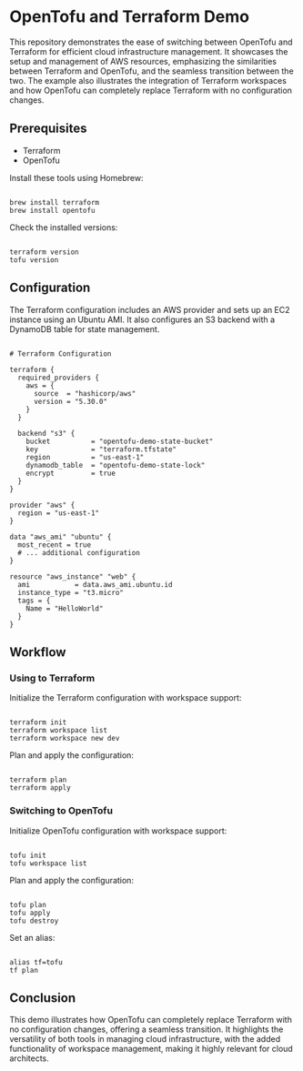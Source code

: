 # OpenTofu and Terraform Demo

This repository demonstrates the ease of switching between OpenTofu and Terraform for efficient cloud infrastructure management. It showcases the setup and management of AWS resources, emphasizing the similarities between Terraform and OpenTofu, and the seamless transition between the two. The example also illustrates the integration of Terraform workspaces and how OpenTofu can completely replace Terraform with no configuration changes.

## Prerequisites

- Terraform
- OpenTofu

Install these tools using Homebrew:

```

brew install terraform
brew install opentofu

```

Check the installed versions:

```

terraform version
tofu version

```

## Configuration

The Terraform configuration includes an AWS provider and sets up an EC2 instance using an Ubuntu AMI. It also configures an S3 backend with a DynamoDB table for state management.

```

# Terraform Configuration

terraform {
  required_providers {
    aws = {
      source  = "hashicorp/aws"
      version = "5.30.0"
    }
  }

  backend "s3" {
    bucket          = "opentofu-demo-state-bucket"
    key             = "terraform.tfstate"
    region          = "us-east-1"
    dynamodb_table  = "opentofu-demo-state-lock"
    encrypt         = true
  }
}

provider "aws" {
  region = "us-east-1"
}

data "aws_ami" "ubuntu" {
  most_recent = true
  # ... additional configuration
}

resource "aws_instance" "web" {
  ami           = data.aws_ami.ubuntu.id
  instance_type = "t3.micro"
  tags = {
    Name = "HelloWorld"
  }
}

```

## Workflow

### Using to Terraform

Initialize the Terraform configuration with workspace support:

```

terraform init
terraform workspace list
terraform workspace new dev

```

Plan and apply the configuration:

```

terraform plan
terraform apply

```

### Switching to OpenTofu

Initialize OpenTofu configuration with workspace support:

```

tofu init
tofu workspace list

```

Plan and apply the configuration:

```

tofu plan
tofu apply
tofu destroy

```

Set an alias:

```

alias tf=tofu
tf plan

```

## Conclusion

This demo illustrates how OpenTofu can completely replace Terraform with no configuration changes, offering a seamless transition. It highlights the versatility of both tools in managing cloud infrastructure, with the added functionality of workspace management, making it highly relevant for cloud architects.

